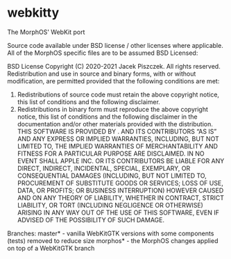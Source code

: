 # webkitty
The MorphOS' WebKit port

Source code available under BSD license / other licenses where applicable. All of the MorphOS specific files are to be assumed BSD Licensed:

BSD License
Copyright (C) 2020-2021 Jacek Piszczek. All rights reserved.
Redistribution and use in source and binary forms, with or without modification, are permitted
provided that the following conditions are met:
1. Redistributions of source code must retain the above copyright notice, this list of
conditions and the following disclaimer.
2. Redistributions in binary form must reproduce the above copyright notice, this list of
conditions and the following disclaimer in the documentation and/or other materials
provided with the distribution.
THIS SOFTWARE IS PROVIDED BY <COPYRIGHT HOLDER>. AND ITS CONTRIBUTORS “AS IS”
AND ANY EXPRESS OR IMPLIED WARRANTIES, INCLUDING, BUT NOT LIMITED TO, THE
IMPLIED WARRANTIES OF MERCHANTABILITY AND FITNESS FOR A PARTICULAR PURPOSE
ARE DISCLAIMED. IN NO EVENT SHALL APPLE INC. OR ITS CONTRIBUTORS BE LIABLE FOR
ANY DIRECT, INDIRECT, INCIDENTAL, SPECIAL, EXEMPLARY, OR CONSEQUENTIAL
DAMAGES (INCLUDING, BUT NOT LIMITED TO, PROCUREMENT OF SUBSTITUTE GOODS OR
SERVICES; LOSS OF USE, DATA, OR PROFITS; OR BUSINESS INTERRUPTION) HOWEVER
CAUSED AND ON ANY THEORY OF LIABILITY, WHETHER IN CONTRACT, STRICT LIABILITY,
OR TORT (INCLUDING NEGLIGENCE OR OTHERWISE) ARISING IN ANY WAY OUT OF THE USE
OF THIS SOFTWARE, EVEN IF ADVISED OF THE POSSIBILITY OF SUCH DAMAGE.

Branches:
master* - vanilla WebKitGTK versions with some components (tests) removed to reduce size
morphos* - the MorphOS changes applied on top of a WebKitGTK branch
